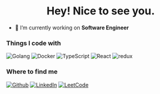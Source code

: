 <div align='center'><h1> Hey! Nice to see you. </h1></div>

- 🔭 I’m currently working on  **Software Engineer**

<h3>Things I code with</h3>
<p>
  <img alt="Golang" src="https://img.shields.io/badge/go-%2300ADD8.svg?style=for-the-badge&logo=go&logoColor=white" /> 
  <img alt="Docker" src="https://img.shields.io/badge/-Docker-46a2f1?style=flat-square&logo=docker&logoColor=white" />
  <img alt="TypeScript" src="https://img.shields.io/badge/-TypeScript-007ACC?style=flat-square&logo=typescript&logoColor=white" />
  <img alt="React" src="https://img.shields.io/badge/-React-45b8d8?style=flat-square&logo=react&logoColor=white" />
  <img alt="redux" src="https://img.shields.io/badge/-Redux-764ABC?style=flat-square&logo=redux&logoColor=white" />
  
</p>

<h3>Where to find me</h3>
<p><a href="https://github.com/ukolov-dev" target="_blank"><img alt="Github" src="https://img.shields.io/badge/GitHub-%2312100E.svg?&style=for-the-badge&logo=Github&logoColor=white" /></a> 
<a href="https://www.linkedin.com/in/sergey-ukolov" target="_blank"><img alt="LinkedIn" src="https://img.shields.io/badge/linkedin-%230077B5.svg?&style=for-the-badge&logo=linkedin&logoColor=white" /></a>
<a href="https://leetcode.com/ukolov-dev/" target="_blank"><img alt="LeetCode" src="https://img.shields.io/badge/LeetCode-000000?style=for-the-badge&logo=LeetCode&logoColor=#d16c06" /></a>
</p>




